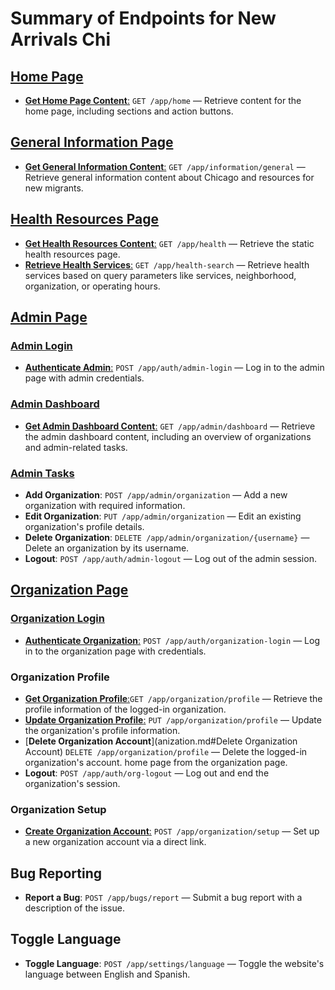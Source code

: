 
# Summary of Endpoints for New Arrivals Chi

## [Home Page](home.md)
- [**Get Home Page Content**:](home.md#get-home-page-content) `GET /app/home` — Retrieve content for the home page, including sections and action buttons.

## [General Information Page](general_info.md) 
- [**Get General Information Content**:](general_info.md#get-general-information-content) `GET /app/information/general` — Retrieve general information content about Chicago and resources for new migrants.

## [Health Resources Page](health.md)
- [**Get Health Resources Content**:](health.md#get-health-resources-page-content) `GET /app/health` — Retrieve the static health resources page.
- [**Retrieve Health Services**:](health.md#search-health-services) `GET /app/health-search` — Retrieve health services based on query parameters like services, neighborhood, organization, or operating hours.

## [Admin Page](admin.md) 
### [Admin Login](admin.md#admin-login)
- [**Authenticate Admin**:](admin.md#authenticate-admin) `POST /app/auth/admin-login` — Log in to the admin page with admin credentials.

### [Admin Dashboard](admin.md#get-admin-page-content)
- [**Get Admin Dashboard Content**:](admin.md#get-admin-page-content) `GET /app/admin/dashboard` — Retrieve the admin dashboard content, including an overview of organizations and admin-related tasks.

### [Admin Tasks](admin.md#admin-page-buttons-and-links)
- **Add Organization**: `POST /app/admin/organization` — Add a new organization with required information.
- **Edit Organization**: `PUT /app/admin/organization` — Edit an existing organization's profile details.
- **Delete Organization**: `DELETE /app/admin/organization/{username}` — Delete an organization by its username.
- **Logout**: `POST /app/auth/admin-logout` — Log out of the admin session.

## [Organization Page](organization.md#admin.md)
### [Organization Login](organization.md#organization-login.md)
- [**Authenticate Organization**:](organization.md#authenticate-organization) `POST /app/auth/organization-login` — Log in to the organization page with credentials.

### Organization Profile
- [**Get Organization Profile**:](anization.md#get-organization-profile)`GET /app/organization/profile` — Retrieve the profile information of the logged-in organization.
- [**Update Organization Profile**:](anization.md#update-organization-profile) `PUT /app/organization/profile` — Update the organization's profile information.
- [**Delete Organization Account**](anization.md#Delete Organization Account) `DELETE /app/organization/profile` — Delete the logged-in organization's account.
home page from the organization page.
- **Logout**: `POST /app/auth/org-logout` — Log out and end the organization's session.


### Organization Setup
- [**Create Organization Account**:](organization.md#create-organization-account) `POST /app/organization/setup` — Set up a new organization account via a direct link.

## Bug Reporting
- **Report a Bug**: `POST /app/bugs/report` — Submit a bug report with a description of the issue.

## Toggle Language
- **Toggle Language**: `POST /app/settings/language` — Toggle the website's language between English and Spanish.




